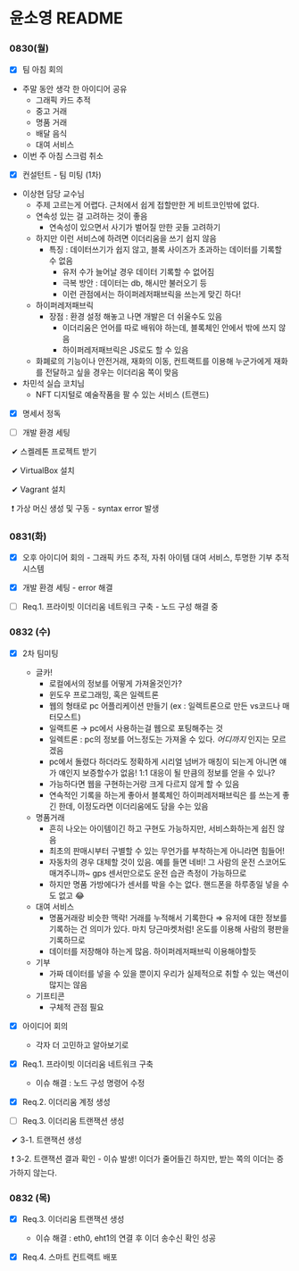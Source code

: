 # 윤소영 README

### 0830(월)

- [x] 팀 아침 회의

- 주말 동안 생각 한 아이디어 공유
  - 그래픽 카드 추적
  - 중고 거래
  - 명품 거래
  - 배달 음식
  - 대여 서비스
- 이번 주 아침 스크럼 취소

- [x] 컨설턴트 - 팀 미팅 (1차)

- 이상현 담당 교수님
  - 주제 고르는게 어렵다. 근처에서 쉽게 접할만한 게 비트코인밖에 없다.
  - 연속성 있는 걸 고려하는 것이 좋음
    - 연속성이 있으면서 사기가 벌어질 만한 곳들 고려하기
  - 하지만 이런 서비스에 하려면 이더리움을 쓰기 쉽지 않음
    - 특징 : 데이터쓰기가 쉽지 않고, 블록 사이즈가 초과하는 데이터를 기록할 수 없음 
      - 유저 수가 늘어날 경우 데이터 기록할 수 없어짐
      - 극복 방안 : 데이터는 db, 해시만 불러오기 등
      - 이런 관점에서는 하이퍼레저패브릭을 쓰는게 맞긴 하다!
  - 하이퍼레저패브릭
    - 장점 : 환경 설정 해놓고 나면 개발은 더 쉬울수도 있음
      - 이더리움은 언어를 따로 배워야 하는데, 블록체인 안에서 밖에 쓰지 않음
      - 하이퍼레저패브릭은 JS로도 할 수 있음
  - 화폐로의 기능이나 안전거래, 재화의 이동, 컨트랙트를 이용해 누군가에게 재화를 전달하고 싶을 경우는 이더리움 쪽이 맞음
- 차민석 실습 코치님
  - NFT 디지털로 예술작품을 팔 수 있는 서비스 (트랜드)

- [x] 명세서 정독

- [ ] 개발 환경 세팅

​	✔ 스켈레톤 프로젝트 받기

​	✔ VirtualBox 설치

​	✔ Vagrant 설치

​	❗ 가상 머신 생성 및 구동 - syntax error 발생



### 0831(화)

- [x] 오후 아이디어 회의 - 그래픽 카드 추적, 자취 아이템 대여 서비스, 투명한 기부 추적 시스템

- [x] 개발 환경 세팅 - error 해결

- [ ] Req.1. 프라이빗 이더리움 네트워크 구축 - 노드 구성 해결 중



### 0832 (수)

- [x] 2차 팀미팅
  - 글카!
    - 로컬에서의 정보를 어떻게 가져올것인가?
    - 윈도우 프로그래밍, 혹은 일렉트론
    - 웹의 형태로 pc 어플리케이션 만들기 (ex : 일렉트론으로 만든 vs코드나 매터모스트)
    - 일랙트론 → pc에서 사용하는걸 웹으로 포팅해주는 것
    - 일렉트론 : pc의 정보를 어느정도는 가져올 수 있다. *어디까지* 인지는 모르겠음
    - pc에서 돌렸다 하더라도 정확하게 시리얼 넘버가 매칭이 되는게 아니면 얘가 얘인지 보증할수가 없음! 1:1 대응이 될 만큼의 정보를 얻을 수 있나?
    - 가능하다면 웹을 구현하는거랑 크게 다르지 않게 할 수 있음
    - 연속적인 기록을 하는게 좋아서 블록체인 하이퍼레저패브릭은 를 쓰는게 좋긴 한데, 이정도라면 이더리움에도 담을 수는 있음
  - 명품거래
    - 흔히 나오는 아이템이긴 하고 구현도 가능하지만, 서비스화하는게 쉽진 않음
    - 최초의 판매시부터 구별할 수 있는 무언가를 부착하는게 아니라면 힘들어!
    - 자동차의 경우 대체할 것이 있음. 예를 들면 네비! 그 사람의 운전 스코어도 매겨주니까~ gps 센서만으로도 운전 습관 측정이 가능하므로
    - 하지만 명품 가방에다가 센서를 박을 수는 없다.  핸드폰을 하루종일 넣을 수도 없고 😂
  - 대여 서비스
    - 명품거래랑 비슷한 맥락! 거래를 누적해서 기록한다 ⇒ 유저에 대한 정보를 기록하는 건 의미가 있다.  마치 당근마켓처럼! 온도를 이용해 사람의 평판을 기록하므로
    - 데이터를 저장해야 하는게 많음. 하이퍼레저패브릭 이용해야할듯
  - 기부
    - 가짜 데이터를 넣을 수 있을 뿐이지 우리가 실제적으로 취할 수 있는 액션이 많지는 않음
  - 기프티콘
    - 구체적 관점 필요

- [x] 아이디어 회의
  - 각자 더 고민하고 알아보기로

- [x] Req.1. 프라이빗 이더리움 네트워크 구축 
  - 이슈 해결 : 노드 구성 명령어 수정

- [x] Req.2. 이더리움 계정 생성

- [ ] Req.3. 이더리움 트랜잭션 생성

​		✔ 3-1. 트랜잭션 생성

​		❗ 3-2. 트랜잭션 결과 확인 - 이슈 발생! 이더가 줄어들긴 하지만, 받는 쪽의 이더는 증가하지 않는다.



### 0832 (목)

- [x] Req.3. 이더리움 트랜잭션 생성

  - 이슈 해결 : eth0, eht1의 연결 후 이더 송수신 확인 성공

- [x] Req.4. 스마트 컨트랙트 배포

  
